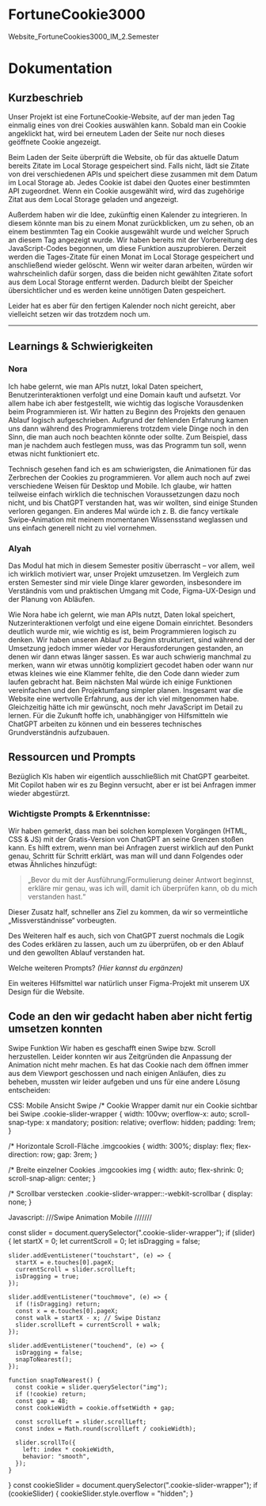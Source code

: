 # FortuneCookie3000

Website_FortuneCookies3000_IM_2.Semester

# Dokumentation

## Kurzbeschrieb

Unser Projekt ist eine FortuneCookie-Website, auf der man jeden Tag einmalig eines von drei Cookies auswählen kann. Sobald man ein Cookie angeklickt hat, wird bei erneutem Laden der Seite nur noch dieses geöffnete Cookie angezeigt.

Beim Laden der Seite überprüft die Website, ob für das aktuelle Datum bereits Zitate im Local Storage gespeichert sind. Falls nicht, lädt sie Zitate von drei verschiedenen APIs und speichert diese zusammen mit dem Datum im Local Storage ab. Jedes Cookie ist dabei den Quotes einer bestimmten API zugeordnet. Wenn ein Cookie ausgewählt wird, wird das zugehörige Zitat aus dem Local Storage geladen und angezeigt.

Außerdem haben wir die Idee, zukünftig einen Kalender zu integrieren. In diesem könnte man bis zu einem Monat zurückblicken, um zu sehen, ob an einem bestimmten Tag ein Cookie ausgewählt wurde und welcher Spruch an diesem Tag angezeigt wurde. Wir haben bereits mit der Vorbereitung des JavaScript-Codes begonnen, um diese Funktion auszuprobieren. Derzeit werden die Tages-Zitate für einen Monat im Local Storage gespeichert und anschließend wieder gelöscht. Wenn wir weiter daran arbeiten, würden wir wahrscheinlich dafür sorgen, dass die beiden nicht gewählten Zitate sofort aus dem Local Storage entfernt werden. Dadurch bleibt der Speicher übersichtlicher und es werden keine unnötigen Daten gespeichert.

Leider hat es aber für den fertigen Kalender noch nicht gereicht, aber vielleicht setzen wir das trotzdem noch um.

---

## Learnings & Schwierigkeiten

### Nora

Ich habe gelernt, wie man APIs nutzt, lokal Daten speichert, Benutzerinteraktionen verfolgt und eine Domain kauft und aufsetzt. Vor allem habe ich aber festgestellt, wie wichtig das logische Vorausdenken beim Programmieren ist. Wir hatten zu Beginn des Projekts den genauen Ablauf logisch aufgeschrieben. Aufgrund der fehlenden Erfahrung kamen uns dann während des Programmierens trotzdem viele Dinge noch in den Sinn, die man auch noch beachten könnte oder sollte. Zum Beispiel, dass man je nachdem auch festlegen muss, was das Programm tun soll, wenn etwas nicht funktioniert etc.

Technisch gesehen fand ich es am schwierigsten, die Animationen für das Zerbrechen der Cookies zu programmieren. Vor allem auch noch auf zwei verschiedene Weisen für Desktop und Mobile. Ich glaube, wir hatten teilweise einfach wirklich die technischen Voraussetzungen dazu noch nicht, und bis ChatGPT verstanden hat, was wir wollten, sind einige Stunden verloren gegangen. Ein anderes Mal würde ich z. B. die fancy vertikale Swipe-Animation mit meinem momentanen Wissensstand weglassen und uns einfach generell nicht zu viel vornehmen.

### Alyah

Das Modul hat mich in diesem Semester positiv überrascht – vor allem, weil ich wirklich motiviert war, unser Projekt umzusetzen. Im Vergleich zum ersten Semester sind mir viele Dinge klarer geworden, insbesondere im Verständnis vom und praktischen Umgang mit Code, Figma-UX-Design und der Planung von Abläufen.

Wie Nora habe ich gelernt, wie man APIs nutzt, Daten lokal speichert, Nutzerinteraktionen verfolgt und eine eigene Domain einrichtet. Besonders deutlich wurde mir, wie wichtig es ist, beim Programmieren logisch zu denken. Wir haben unseren Ablauf zu Beginn strukturiert, sind während der Umsetzung jedoch immer wieder vor Herausforderungen gestanden, an denen wir dann etwas länger sassen. Es war auch schwierig manchmal zu merken, wann wir etwas unnötig kompliziert gecodet haben oder wann nur etwas kleines wie eine Klammer fehlte, die den Code dann wieder zum laufen gebracht hat.
Beim nächsten Mal würde ich einige Funktionen vereinfachen und den Projektumfang simpler planen.
Insgesamt war die Website eine wertvolle Erfahrung, aus der ich viel mitgenommen habe. Gleichzeitig hätte ich mir gewünscht, noch mehr JavaScript im Detail zu lernen. Für die Zukunft hoffe ich, unabhängiger von Hilfsmitteln wie ChatGPT arbeiten zu können und ein besseres technisches Grundverständnis aufzubauen.

## Ressourcen und Prompts

Bezüglich KIs haben wir eigentlich ausschließlich mit ChatGPT gearbeitet. Mit Copilot haben wir es zu Beginn versucht, aber er ist bei Anfragen immer wieder abgestürzt.

### Wichtigste Prompts & Erkenntnisse:

Wir haben gemerkt, dass man bei solchen komplexen Vorgängen (HTML, CSS & JS) mit der Gratis-Version von ChatGPT an seine Grenzen stoßen kann.
Es hilft extrem, wenn man bei Anfragen zuerst wirklich auf den Punkt genau, Schritt für Schritt erklärt, was man will und dann Folgendes oder etwas Ähnliches hinzufügt:

> „Bevor du mit der Ausführung/Formulierung deiner Antwort beginnst, erkläre mir genau, was ich will, damit ich überprüfen kann, ob du mich verstanden hast.“

Dieser Zusatz half, schneller ans Ziel zu kommen, da wir so vermeintliche „Missverständnisse“ vorbeugten.

Des Weiteren half es auch, sich von ChatGPT zuerst nochmals die Logik des Codes erklären zu lassen, auch um zu überprüfen, ob er den Ablauf und den gewollten Ablauf verstanden hat.

Welche weiteren Prompts? _(Hier kannst du ergänzen)_

Ein weiteres Hilfsmittel war natürlich unser Figma-Projekt mit unserem UX Design für die Website.

## Code an den wir gedacht haben aber nicht fertig umsetzen konnten

Swipe Funktion
Wir haben es geschafft einen Swipe bzw. Scroll herzustellen. Leider konnten wir aus Zeitgründen die Anpassung der Animation nicht mehr machen. Es hat das Cookie nach dem öffnen immer aus dem Viewport geschossen und nach einigen Anläufen, dies zu beheben, mussten wir leider aufgeben und uns für eine andere Lösung entscheiden:

CSS:
Mobile Ansicht Swipe
/\* Cookie Wrapper damit nur ein Cookie sichtbar bei Swipe
.cookie-slider-wrapper {
width: 100vw;
overflow-x: auto;
scroll-snap-type: x mandatory;
position: relative;
overflow: hidden;
padding: 1rem;
}

/\* Horizontale Scroll-Fläche
.imgcookies {
width: 300%;
display: flex;
flex-direction: row;
gap: 3rem;
}

/\* Breite einzelner Cookies
.imgcookies img {
width: auto;
flex-shrink: 0;
scroll-snap-align: center;
}

/\* Scrollbar verstecken
.cookie-slider-wrapper::-webkit-scrollbar {
display: none;
}

Javascript:
///Swipe Animation Mobile ///////

const slider = document.querySelector(".cookie-slider-wrapper");
if (slider) {
let startX = 0;
let currentScroll = 0;
let isDragging = false;

    slider.addEventListener("touchstart", (e) => {
      startX = e.touches[0].pageX;
      currentScroll = slider.scrollLeft;
      isDragging = true;
    });

    slider.addEventListener("touchmove", (e) => {
      if (!isDragging) return;
      const x = e.touches[0].pageX;
      const walk = startX - x; // Swipe Distanz
      slider.scrollLeft = currentScroll + walk;
    });

    slider.addEventListener("touchend", (e) => {
      isDragging = false;
      snapToNearest();
    });

    function snapToNearest() {
      const cookie = slider.querySelector("img");
      if (!cookie) return;
      const gap = 48;
      const cookieWidth = cookie.offsetWidth + gap;

      const scrollLeft = slider.scrollLeft;
      const index = Math.round(scrollLeft / cookieWidth);

      slider.scrollTo({
        left: index * cookieWidth,
        behavior: "smooth",
      });
    }

}
const cookieSlider = document.querySelector(".cookie-slider-wrapper");
if (cookieSlider) {
cookieSlider.style.overflow = "hidden";
}
